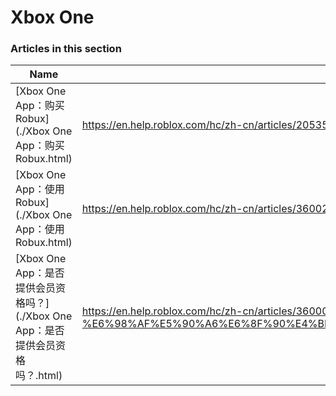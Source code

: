# Xbox One  
### Articles in this section
Name|URL
-|-
[Xbox One App：购买 Robux](./Xbox One App：购买 Robux.html) |https://en.help.roblox.com/hc/zh-cn/articles/205355400-Xbox-One-App-%E8%B4%AD%E4%B9%B0-Robux
[Xbox One App：使用 Robux](./Xbox One App：使用 Robux.html) |https://en.help.roblox.com/hc/zh-cn/articles/360023138771-Xbox-One-App-%E4%BD%BF%E7%94%A8-Robux
[Xbox One App：是否提供会员资格吗？](./Xbox One App：是否提供会员资格吗？.html) |https://en.help.roblox.com/hc/zh-cn/articles/360000334663-Xbox-One-App-%E6%98%AF%E5%90%A6%E6%8F%90%E4%BE%9B%E4%BC%9A%E5%91%98%E8%B5%84%E6%A0%BC%E5%90%97